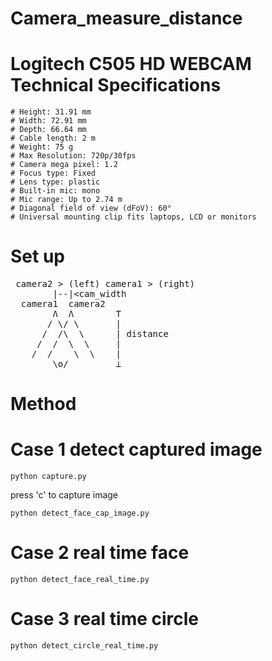# Camera_measure_distance

# Logitech C505 HD WEBCAM Technical Specifications
    # Height: 31.91 mm
    # Width: 72.91 mm
    # Depth: 66.64 mm
    # Cable length: 2 m
    # Weight: 75 g
    # Max Resolution: 720p/30fps
    # Camera mega pixel: 1.2
    # Focus type: Fixed
    # Lens type: plastic
    # Built-in mic: mono
    # Mic range: Up to 2.74 m
    # Diagonal field of view (dFoV): 60°
    # Universal mounting clip fits laptops, LCD or monitors

# Set up
<pre>
 camera2 > (left) camera1 > (right)  
        |--|&lt;cam_width  
  camera1  camera2
        Ʌ  Ʌ        T
       / \/ \       |
      /  /\  \      | distance
     /  /  \  \     |
    /  /    \  \    |
        \o/         ⊥
</pre>

# Method

# Case 1 detect captured image
    python capture.py 
press 'c' to capture image<br >
    
    python detect_face_cap_image.py

# Case 2 real time face
    python detect_face_real_time.py

# Case 3 real time circle
    python detect_circle_real_time.py
